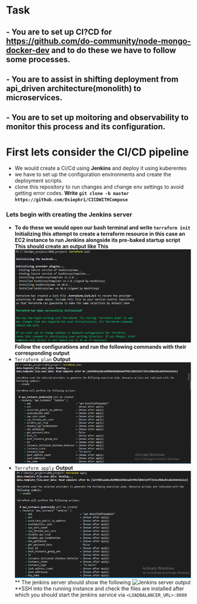 # Task
## - You are to set up CI?CD for https://github.com/do-community/node-mongo-docker-dev and to do these we have to follow some processes.
## - You are to assist in shifting deployment from  api_driven architecture(monolith) to microservices. 
## - You are to set up moitoring and observability to monitor this process and its configuration.

# First lets consider the CI/CD pipeline
- We would create a Ci/Cd using **Jenkins** and deploy it using kuberentes
- we have to set up the configuration environments and create the deployment scripts.
- clone this repository to run changes and change env settings to avoid getting error codes. **Write `git clone -b master https://github.com/Osiephri/CICDWITHCompose 
`** 

### Lets begin with creating the Jenkins server
- **To do these we would open our bash terminal and write `terraform init`**
**Initializing this attempt to create a terraform resource in this case an EC2 instance to run Jenkins alongside its pre-baked startup script**
**This should create an output like This**
![Terraform Init Output](https://github.com/Osiephri/CICDWITHCompose/blob/main/assets/youverfy14.PNG)
**Follow the configurations and run the following commands with their corresponding output**
- `Terraform plan`
**Output**
![Terraform plan output](https://github.com/Osiephri/CICDWITHCompose/blob/main/assets/youverfy13.PNG)
- `Terraform apply`
**Output**
![Terraform apply output](https://github.com/Osiephri/CICDWITHCompose/blob/main/assets/Youverify12.PNG)
** The jenkins server should show the following
![Jenkins server output](https://github.com/Osiephri/CICDWITHCompose/blob/main/assets/youverfy11.PNG)
**SSH into the running instance and check the files are installed after which you should start the jenkins service via `<LOADBALANCER_URL>:8080` 
